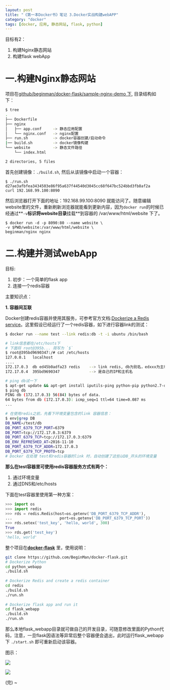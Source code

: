 ```yaml
---
layout: post
title: "《第一本Docker书》笔记 3.Docker实战构建webAPP"
category: "docker"
tags: [docker, 应用, 静态网站, flask, python]
---
```


目标有2：

1. 构建Nginx静态网站
2. 构建flask webApp

# 一.构建Nginx静态网站

项目在[github/beginman/docker-flask/sample-nginx-demo 下](https://github.com/BeginMan/docker-flask.git), 目录结构如下：

```bash
$ tree
.
├── Dockerfile          
├── nginx               
│   ├── app.conf     -> 静态应用配置
│   └── nginx.conf   -> nginx配置
├── run.sh           -> docker容器创建/启动命令
|── build.sh         -> docker镜像构建
└── website          -> 静态文件路径
    └── index.html

2 directories, 5 files
```

首先创建镜像：`./build.sh`, 然后从该镜像中启动一个容器：

    $ ./run.sh
    d27ae3afbfea3434503e86f95a637f44540d3045cc68f647bc524bbd3fb8af2a
    curl 192.168.99.100:8090

然后浏览器打开下面的地址：192.168.99.100:8090 就能访问了。随意编辑website里的文件，重新刷新浏览器就能看到更新内容，因为`docker run`的时候已经通过**`-v`**标识将website目录**挂载**到容器的 /var/www/html/website 下了。

    $ docker run -d -p 8090:80 --name website \
	-v $PWD/website:/var/www/html/website \
	beginman/nginx nginx
	

# 二.构建并测试webApp

目标:

1. 初步：一个简单的flask app
2. 连接一个redis容器

主要知识点：

**1. 容器间互联**

Docker创建redis容器并使用其服务，可参考官方文档:[Dockerize a Redis service](https://docs.docker.com/engine/examples/running_redis_service/)。这里假设已经运行了一个redis容器，如下进行容器link的测试：

```bash
$ docker run --name test --link redis:db -t -i ubuntu /bin/bash

# link信息都在/etc/hosts下
# 下面将 root@395b... 简写为 `$`
$ root@395bd9690347:/# cat /etc/hosts
127.0.0.1	localhost
....
172.17.0.3	db ed45b0adfa23 redis    --> link redis, db为别名，edxxx为主机名
172.17.0.4	395bd9690347             --> 是自己的IP和主机名

# ping db试一下
$ apt-get update && apt-get install iputils-ping python-pip python2.7-dev
$ ping db
PING db (172.17.0.3) 56(84) bytes of data.
64 bytes from db (172.17.0.3): icmp_seq=1 ttl=64 time=0.087 ms
...

# 在使用redis之前，先看下环境变量包含的link 容器信息：
$ env|grep DB
DB_NAME=/test/db
DB_PORT_6379_TCP_PORT=6379
DB_PORT=tcp://172.17.0.3:6379
DB_PORT_6379_TCP=tcp://172.17.0.3:6379
DB_ENV_REFRESHED_AT=2016-11-10
DB_PORT_6379_TCP_ADDR=172.17.0.3
DB_PORT_6379_TCP_PROTO=tcp
# Docker 在处理 test和redis容器的link 时，自动创建了这些以DB_开头的环境变量
```

**那么在test容器里可使用redis容器服务方式有两个：**

1. 通过环境变量
2. 通过DNS和/etc/hosts

下面在test容器里使用第一种方案：

```python
>>> import os
>>> import redis
>>> rds = redis.Redis(host=os.getenv('DB_PORT_6379_TCP_ADDR'),
...                     port=os.getenv('DB_PORT_6379_TCP_PORT'))
>>> rds.setex('test_key', 'hello, world', 300)
True
>>> rds.get('test_key')
'hello, world'
```

整个项目在[**docker-flask**](https://github.com/BeginMan/docker-flask) 里，使用说明：

```bash
git clone https://github.com/BeginMan/docker-flask.git
# Dockerize Python 
cd python_webapp
./build.sh
	
# Dockerize Redis and create a redis container 
cd redis
./build.sh
./run.sh
	
# Dockerize flask app and run it
cd flask_webapp
./build.sh
./run.sh
```

那么本地flask_webapp目录就可做自己的开发目录，可随意修改里面的Python代码，注意，一旦flask因语法等异常后整个容器便会退出，此时运行flask_webapp下 `./start.sh` 即可重新启动该容器。

图示：

![](http://beginman.qiniudn.com/2016-11-10-14787744605116.jpg)

![](http://beginman.qiniudn.com/2016-11-10-14787742459254.jpg)


(完) ~








